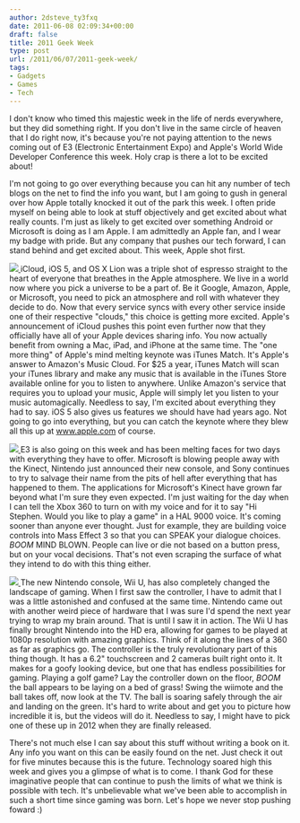 ```yaml
---
author: 2dsteve_ty3fxq
date: 2011-06-08 02:09:34+00:00
draft: false
title: 2011 Geek Week
type: post
url: /2011/06/07/2011-geek-week/
tags:
- Gadgets
- Games
- Tech
---
```


I don't know who timed this majestic week in the life of nerds everywhere, but they did something right. If you don't live in the same circle of heaven that I do right now, it's because you're not paying attention to the news coming out of E3 (Electronic Entertainment Expo) and Apple's World Wide Developer Conference this week. Holy crap is there a lot to be excited about!

I'm not going to go over everything because you can hit any number of tech blogs on the net to find the info you want, but I am going to gush in general over how Apple totally knocked it out of the park this week. I often pride myself on being able to look at stuff objectively and get excited about what really counts. I'm just as likely to get excited over something Android or Microsoft is doing as I am Apple. I am admittedly an Apple fan, and I wear my badge with pride. But any company that pushes our tech forward, I can stand behind and get excited about. This week, Apple shot first.

[![](http://www.bitsandbinary.com/wp-content/uploads/2011/06/icloud-150x150.png)
](http://www.bitsandbinary.com/wp-content/uploads/2011/06/icloud.png)iCloud, iOS 5, and OS X Lion was a triple shot of espresso straight to the heart of everyone that breathes in the Apple atmosphere. We live in a world now where you pick a universe to be a part of. Be it Google, Amazon, Apple, or Microsoft, you need to pick an atmosphere and roll with whatever they decide to do. Now that every service syncs with every other service inside one of their respective "clouds," this choice is getting more excited. Apple's announcement of iCloud pushes this point even further now that they officially have all of your Apple devices sharing info. You now actually benefit from owning a Mac, iPad, and iPhone at the same time. The "one more thing" of Apple's mind melting keynote was iTunes Match. It's Apple's answer to Amazon's Music Cloud. For $25 a year, iTunes Match will scan your iTunes library and make any music that is available in the iTunes Store available online for you to listen to anywhere. Unlike Amazon's service that requires you to upload your music, Apple will simply let you listen to your music automagically. Needless to say, I'm excited about everything they had to say. iOS 5 also gives us features we should have had years ago. Not going to go into everything, but you can catch the keynote where they blew all this up at www.apple.com of course.

[![](http://www.bitsandbinary.com/wp-content/uploads/2011/06/mass-effect-3-wallpaper-300x187.jpg)
](http://www.bitsandbinary.com/wp-content/uploads/2011/06/mass-effect-3-wallpaper.jpg)E3 is also going on this week and has been melting faces for two days with everything they have to offer. Microsoft is blowing people away with the Kinect, Nintendo just announced their new console, and Sony continues to try to salvage their name from the pits of hell after everything that has happened to them. The applications for Microsoft's Kinect have grown far beyond what I'm sure they even expected. I'm just waiting for the day when I can tell the Xbox 360 to turn on with my voice and for it to say "Hi Stephen. Would you like to play a game" in a HAL 9000 voice. It's coming sooner than anyone ever thought. Just for example, they are building voice controls into Mass Effect 3 so that you can SPEAK your dialogue choices. *BOOM* MIND BLOWN. People can live or die not based on a button press, but on your vocal decisions. That's not even scraping the surface of what they intend to do with this thing either.

[![](http://www.bitsandbinary.com/wp-content/uploads/2011/06/wiiu-300x168.jpg)
](http://www.bitsandbinary.com/wp-content/uploads/2011/06/wiiu.jpg)The new Nintendo console, Wii U, has also completely changed the landscape of gaming. When I first saw the controller, I have to admit that I was a little astonished and confused at the same time. Nintendo came out with another weird piece of hardware that I was sure I'd spend the next year trying to wrap my brain around. That is until I saw it in action. The Wii U has finally brought Nintendo into the HD era, allowing for games to be played at 1080p resolution with amazing graphics. Think of it along the lines of a 360 as far as graphics go. The controller is the truly revolutionary part of this thing though. It has a 6.2" touchscreen and 2 cameras built right onto it. It makes for a goofy looking device, but one that has endless possibilities for gaming. Playing a golf game? Lay the controller down on the floor, *BOOM* the ball appears to be laying on a bed of grass! Swing the wiimote and the ball takes off, now look at the TV. The ball is soaring safely through the air and landing on the green. It's hard to write about and get you to picture how incredible it is, but the videos will do it. Needless to say, I might have to pick one of these up in 2012 when they are finally released.

There's not much else I can say about this stuff without writing a book on it. Any info you want on this can be easily found on the net. Just check it out for five minutes because this is the future. Technology soared high this week and gives you a glimpse of what is to come. I thank God for these imaginative people that can continue to push the limits of what we think is possible with tech. It's unbelievable what we've been able to accomplish in such a short time since gaming was born. Let's hope we never stop pushing foward :)
